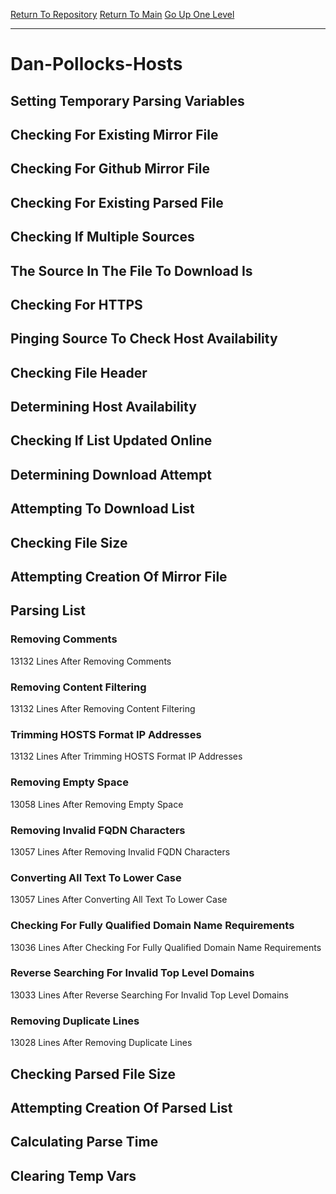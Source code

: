 [Return To Repository](https://github.com/deathbybandaid/piholeparser/)
[Return To Main](https://github.com/deathbybandaid/piholeparser/blob/master/RecentRunLogs/Mainlog.md)
[Go Up One Level](https://github.com/deathbybandaid/piholeparser/blob/master/RecentRunLogs/TopLevelScripts/30-Processing-Blacklists.md)
____________________________________
# Dan-Pollocks-Hosts
## Setting Temporary Parsing Variables
## Checking For Existing Mirror File
## Checking For Github Mirror File
## Checking For Existing Parsed File
## Checking If Multiple Sources
## The Source In The File To Download Is
## Checking For HTTPS
## Pinging Source To Check Host Availability
## Checking File Header
## Determining Host Availability
## Checking If List Updated Online
## Determining Download Attempt
## Attempting To Download List
## Checking File Size
## Attempting Creation Of Mirror File
## Parsing List
### Removing Comments
13132 Lines After Removing Comments
### Removing Content Filtering
13132 Lines After Removing Content Filtering
### Trimming HOSTS Format IP Addresses
13132 Lines After Trimming HOSTS Format IP Addresses
### Removing Empty Space
13058 Lines After Removing Empty Space
### Removing Invalid FQDN Characters
13057 Lines After Removing Invalid FQDN Characters
### Converting All Text To Lower Case
13057 Lines After Converting All Text To Lower Case
### Checking For Fully Qualified Domain Name Requirements
13036 Lines After Checking For Fully Qualified Domain Name Requirements
### Reverse Searching For Invalid Top Level Domains
13033 Lines After Reverse Searching For Invalid Top Level Domains
### Removing Duplicate Lines
13028 Lines After Removing Duplicate Lines
## Checking Parsed File Size
## Attempting Creation Of Parsed List
## Calculating Parse Time
## Clearing Temp Vars
